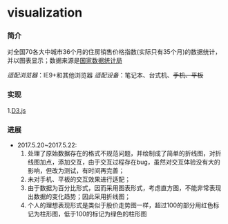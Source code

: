 # visualization
### 简介
对全国70各大中城市36个月的住房销售价格指数(实际只有35个月)的数据统计，并以图表显示；数据来源是[国家数据统计局](http://data.stats.gov.cn/easyquery.htm?cn=E0104) 

*适配浏览器*：IE9+和其他浏览器
*适配设备*：笔记本、台式机、~~手机、平板~~
### 实现
1.[D3.js](https://d3js.org/)
### 进展
* 2017.5.20~2017.5.22:
	1. 处理了原始数据存在的格式不规范问题，并绘制成了简单的折线图，对折线图加点，添加交互，由于交互过程存在bug，虽然对交互体验没有大的影响，但改为测试，有时间再完善；
	2. 未对手机、平板的交互效果进行适配；
	3. 由于数据为百分比形式，因而采用图表形式，考虑直方图，不能非常表现出数据的变化趋势；因此采用折线图；
	4. 个人的理想表现形式是类似于股价走势图一样，超过100的部分用红色标记为柱形图，低于100的标记为绿色的柱形图